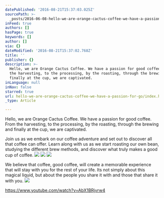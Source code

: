 ```yaml
---
datePublished: '2016-08-21T15:37:03.025Z'
sourcePath: >-
  _posts/2016-06-08-hello-we-are-orange-cactus-coffee-we-have-a-passion-for-go.md
inFeed: true
authors: []
hasPage: true
keywords: []
author: []
via: {}
dateModified: '2016-08-21T15:37:02.768Z'
title: ''
publisher: {}
description: >-
  Hello, we are Orange Cactus Coffee. We have a passion for good coffee. From
  the harvesting, to the processing, by the roasting, through the brewing and
  finally at the cup, we are captivated.
inLanguage: null
inNav: false
starred: true
url: hello-we-are-orange-cactus-coffee-we-have-a-passion-for-go/index.html
_type: Article

---
```

Hello, we are Orange Cactus Coffee. We have a passion for good coffee. From the harvesting, to the processing, by the roasting, through the brewing and finally at the cup, we are captivated.

Join us as we embark on our coffee adventure and set out to discover all that coffee can offer. Learn along with us as we start roasting our own bean, studying the different brew methods, and discover what truly makes a good cup of coffee.
![](https://the-grid-user-content.s3-us-west-2.amazonaws.com/6544caa5-387f-44e4-963c-6d3cfc1e023e.jpg)
![](https://the-grid-user-content.s3-us-west-2.amazonaws.com/168de718-e809-458f-b700-6142fa2d72dc.jpg)
![](https://the-grid-user-content.s3-us-west-2.amazonaws.com/4d895457-cda6-4f96-a9d8-a59c21b4401f.jpg)

We believe that coffee, good coffee, will create a memorable experience that will stay with you for the rest of your life. Its not simply about this magical liquid, but about the people you share it with and those that share it with you.
![](https://the-grid-user-content.s3-us-west-2.amazonaws.com/cd27706d-989d-450f-af4c-fb2a2a992a6d.jpg)

https://www.youtube.com/watch?v=AbX1BRjvrw4